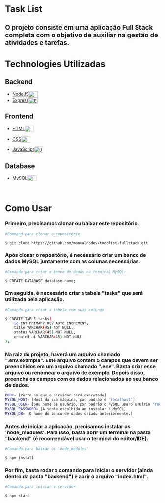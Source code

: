 # Task List

## O projeto consiste em uma aplicação Full Stack completa com o objetivo de auxiliar na gestão de atividades e tarefas.

 
# Technologies Utilizadas

## Backend


- <a href="https://nodejs.org/en/"> NodeJS</a><img align="center" alt="NodeJS" height="20" width="30" src="https://cdn.jsdelivr.net/gh/devicons/devicon/icons/nodejs/nodejs-original.svg">
- <a href="https://expressjs.com/">Express</a><img align="center" alt="Express" height="20" width="30" src="https://cdn.jsdelivr.net/gh/devicons/devicon/icons/express/express-original.svg">

## Frontend

- <a href="https://www.w3schools.com/html/">HTML</a><img align="center" alt="HTML" height="20" width="30" src="https://cdn.jsdelivr.net/gh/devicons/devicon/icons/html5/html5-original.svg">

- <a href="https://www.w3schools.com/css/">CSS</a><img align="center" alt="CSS" height="20" width="30" src="https://cdn.jsdelivr.net/gh/devicons/devicon/icons/css3/css3-original.svg">

- <a href="https://www.javascript.com/">JavaScript</a><img align="center" alt="JavaScript" height="20" width="30" src="https://cdn.jsdelivr.net/gh/devicons/devicon/icons/javascript/javascript-original.svg">

## Database

- <a href="https://www.mysql.com/">MySQL</a><img align="center" alt="MySQL" height="20" width="30" src="https://cdn.jsdelivr.net/gh/devicons/devicon/icons/mysql/mysql-original.svg">

<br>

# Como Usar

### Primeiro, precisamos clonar ou baixar este repositório.

```bash
#Command para clonar o repositório

$ git clone https://github.com/manualdodev/todolist-fullstack.git
```

### Após clonar o repositório, é necessário criar um banco de dados MySQL juntamente com as colunas necessárias.

```bash
#Comando para criar o banco de dados no terminal MySQL:

$ CREATE DATABASE database_name;
```

### Em seguida, é necessário criar a tabela "tasks" que será utilizada pela aplicação.


```bash
#Comando para criar a tabela com suas colunas

$ CREATE TABLE tasks(
    id INT PRIMARY KEY AUTO_INCREMENT,
    title VARCHAR(45) NOT NULL,
    status VARCHAR(45) NOT NULL,
    created_at VARCHAR(45) NOT NULL
);
```

### Na raiz do projeto, haverá um arquivo chamado ".env.example". Este arquivo contém 5 campos que devem ser preenchidos em um arquivo chamado ".env". Basta criar esse arquivo ou renomear o arquivo de exemplo. Depois disso, preencha os campos com os dados relacionados ao seu banco de dados.

```bash
PORT= [Porta em que o servidor será executado]
MYSQL_HOST= [Host da sua máquina, por padrão é 'localhost']
MYSQL_USER= [Seu nome de usuário, por padrão o MySQL usa o usuário 'root']
MYSQL_PASSWORD= [A senha escolhida ao instalar o MySQL]
MYSQL_DB= [O nome do banco de dados criado anteriormente.]
```

### Antes de iniciar a aplicação, precisamos instalar os 'node_modules'. Para isso, basta abrir um terminal na pasta "backend" (é recomendável usar o terminal do editor/IDE).

```bash
#Comando para baixar os 'node_modules'

$ npm install
```

### Por fim, basta rodar o comando para iniciar o servidor (ainda dentro da pasta "backend") e abrir o arquivo "index.html".

```bash
#Comando para iniciar o servidor

$ npm start
```


